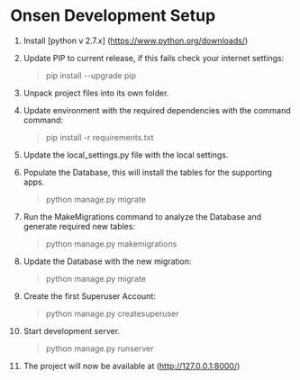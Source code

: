 # Onsen Development Setup

1. Install [python v 2.7.x] (https://www.python.org/downloads/)
2. Update PIP to current release, if this fails check your internet settings: 

	> pip install --upgrade pip

3. Unpack project files into its own folder.
4. Update environment with the required dependencies with the command command:

	>  pip install -r requirements.txt
	
5. Update the local_settings.py file with the local settings.
6. Populate the Database, this will install the tables for the supporting apps.

	> python manage.py migrate
	
7. Run the MakeMigrations command to analyze the Database and generate required new tables:

	> python manage.py makemigrations
	
8. Update the Database with the new migration:

	> python manage.py migrate

9. Create the first Superuser Account:

	> python manage.py createsuperuser 
	
10. Start development server.

	> python manage.py runserver
	
11. The project will now be available at (http://127.0.0.1:8000/)
